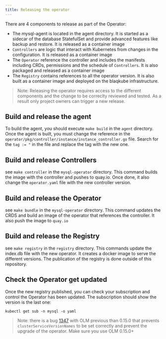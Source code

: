 ```yaml
---
title: Releasing the operator
---
```


There are 4 components to release as part of the Operator:

- The mysql-agent is located in the agent directory. It is started as a sidecar
  of the database StatefulSet and provide advanced features like backup and
  restore. It is released as a container image
- `Controllers` are logic that interact with Kubernetes from changes in the
  configuration. It is released as a container image
- The `Operator` reference the controller and includes the manifests including
  CRDs, permissions and the schedule of `Controllers`. It is also packaged and
  released as a container image
- The `Registry` contains references to all the operator version. It is 
  also built as a container image and deployed on the blaqkube infrastructure.

> Note: Releasing the operator requires access to the different components
> and the change to be correclty reviewed and tested. As a result only
> project owners can trigger a new release.

## Build and release the agent

To build the agent, you should execute `make build` in the `agent` directory.
Once the agent is built, you must change the reference in the
`operator/pkg/controller/instance/instance_controller.go` file. Search for
the `tag := "` in the file and replace the tag with the new one.

## Build and release Controllers

see `make controller` in the `mysql-operator` directory. This command builds 
the image with the controller and pushes to quay.io. Once done, it also change
the `operator.yaml` file with the new controller version.

## Build and release the Operator

see `make bundle` in the `mysql-operator` directory. This command updates
the CRDS and build an image of the operator that references the controller. It
also push the image to `quay.io`

## Build and release the Registry

see `make registry` in the `registry` directory. This commands update the
index.db file with the new operator. It creates a docker image to serve the
different versions. The publication of the registry is done outside of this
repository.

## Check the Operator get updated

Once the new registry published, you can check your subscription and control
the Operator has been updated. The subscription should show the version is
the last one:

```shell
kubectl get sub -n mysql -o yaml
```

> Note: there is a bug [1347](https://github.com/operator-framework/operator-lifecycle-manager/issues/1347)
> with OLM previous than 0.15.0 that prevents `clusterServiceVersionNames` to
> be set correctly and prevent the upgrade of the operator. Make sure you use
> OLM 0.15.0+

